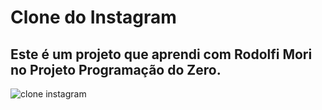 <h1> Clone do Instagram </h1>
<h2>Este é um projeto que aprendi com Rodolfi Mori no Projeto Programação do Zero.</h2>


![clone instagram](https://user-images.githubusercontent.com/114706273/194186041-8ca3dd01-55f9-4fa6-a46b-5078a15b51fe.PNG)
